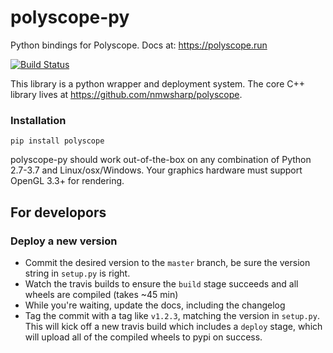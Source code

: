 # polyscope-py
Python bindings for Polyscope. Docs at: https://polyscope.run

[![Build Status](https://travis-ci.com/nmwsharp/polyscope-py.svg?branch=master)](https://travis-ci.com/nmwsharp/polyscope-py)

This library is a python wrapper and deployment system. The core C++ library lives at https://github.com/nmwsharp/polyscope.

### Installation

```
pip install polyscope
```

polyscope-py should work out-of-the-box on any combination of Python 2.7-3.7 and Linux/osx/Windows. Your graphics hardware must support OpenGL 3.3+ for rendering.

## For developors

### Deploy a new version

- Commit the desired version to the `master` branch, be sure the version string in `setup.py` is right.
- Watch the travis builds to ensure the `build` stage succeeds and all wheels are compiled (takes ~45 min)
- While you're waiting, update the docs, including the changelog
- Tag the commit with a tag like `v1.2.3`, matching the version in `setup.py`. This will kick off a new travis build which includes a `deploy` stage, which will upload all of the compiled wheels to pypi on success.
